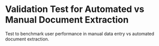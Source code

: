 # Validation Test for Automated vs Manual Document Extraction

Test to benchmark user performance in manual data entry vs automated document extraction.
